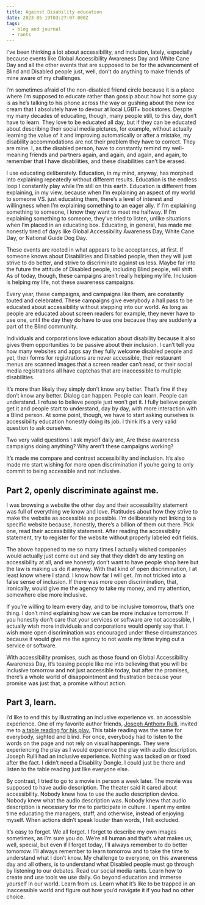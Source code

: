 ```yaml
---
title: Against Disability education
date: 2023-05-19T03:27:07.000Z
tags:
  - blog and journal
  - rants
---
```


I’ve been thinking a lot about accessibility, and inclusion, lately, especially because events like Global Accessibility Awareness Day and White Cane Day and all the other events that are supposed to be for the advancement of Blind and Disabled people just, well, don’t do anything to make friends of mine aware of my challenges.

I’m sometimes afraid of the non-disabled friend circle because it is a place where I’m supposed to educate rather than gossip about how hot some guy is as he’s talking to his phone across the way or gushing about the new ice cream that I absolutely have to devour at local LGBT+ bookstores. Despite my many decades of educating, though, many people still, to this day, don’t have to learn. They love to be educated all day, but if they can be educated about describing their social media pictures, for example, without actually learning the value of it and improving automatically or after a mistake, my disability accommodations are not their problem they have to correct. They are mine. I, as the disabled person, have to constantly remind my well-meaning friends and partners again, and again, and again, and again, to remember that I have disabilities, and these disabilities can’t be erased.

I use educating deliberately. Education, in my mind, anyway, has morphed into explaining repeatedly without different results. Education is the endless loop I constantly play while I’m still on this earth. Education is different from explaining, in my view, because when I’m explaining an aspect of my world to someone VS. just educating them, there’s a level of interest and willingness when I’m explaining something to an eager ally. If I’m explaining something to someone, I know they want to meet me halfway. If I’m explaining something to someone, they’ve tried to listen, unlike situations when I’m placed in an educating box. Educating, in general, has made me honestly tired of days like Global Accessibility Awareness Day, White Cane Day, or National Guide Dog Day.

These events are rooted in what appears to be acceptances, at first. If someone knows about Disabilities and Disabled people, then they will just strive to do better, and strive to discriminate against us less. Maybe far into the future the attitude of Disabled people, including Blind people, will shift. As of today, though, these campaigns aren’t really helping my life. Inclusion is helping my life, not these awareness campaigns.

Every year, these campaigns, and campaigns like them, are constantly touted and celebrated. These campaigns give everybody a hall pass to be educated about accessibility without stepping into our world. As long as people are educated about screen readers for example, they never have to use one, until the day they do have to use one because they are suddenly a part of the Blind community.

Individuals and corporations love education about disability because it also gives them opportunities to be passive about their inclusion. I can’t tell you how many websites and apps say they fully welcome disabled people and yet, their forms for registrations are never accessible, their restaurant menus are scanned images that a screen reader can’t read, or their social media registrations all have captchas that are inaccessible to multiple disabilities.

It’s more than likely they simply don’t know any better. That’s fine if they don’t know any better. Dialog can happen. People can learn. People can understand. I refuse to believe people just won’t get it. I fully believe people get it and people start to understand, day by day, with more interaction with a Blind person. At some point, though, we have to start asking ourselves is accessibility education honestly doing its job. I think it’s a very valid question to ask ourselves.

Two very valid questions I ask myself daily are, Are these awareness campaigns doing anything? Why aren’t these campaigns working?

It’s made me compare and contrast accessibility and inclusion. It’s also made me start wishing for more open discrimination if you’re going to only commit to being accessible and not inclusive.

## Part 2, openly discriminate against me.

I was browsing a website the other day and their accessibility statement was full of everything we know and love. Platitudes about how they strive to make the website as accessible as possible. I’m deliberately not linking to a specific website because, honestly, there’s a billion of them out there. Pick one, read their accessibility statement. After reading the accessibility statement, try to register for the website without properly labeled edit fields.

The above happened to me so many times I actually wished companies would actually just come out and say that they didn’t do any testing on accessibility at all, and we honestly don’t want to have people shop here but the law is making us do it anyway. With that kind of open discrimination, I at least know where I stand. I know how far I will get. I’m not tricked into a false sense of inclusion. If there was more open discrimination, that, ironically, would give me the agency to take my money, and my attention, somewhere else more inclusive.

If you’re willing to learn every day, and to be inclusive tomorrow, that’s one thing. I don’t mind explaining how we can be more inclusive tomorrow. If you honestly don’t care that your services or software are not accessible, I actually wish more individuals and corporations would openly say that. I wish more open discrimination was encouraged under these circumstances because it would give me the agency to not waste my time trying out a service or software.

With accessibility promises, such as those found on Global Accessibility Awareness Day, it’s teasing people like me into believing that you will be inclusive tomorrow and not just accessible today, but after the promises, there’s a whole world of disappointment and frustration because your promise was just that, a promise without action.

## Part 3, learn.

I’d like to end this by illustrating an inclusive experience vs. an accessible experience. One of my favorite author friends, [Joseph Anthony Rulli,](https://www.rullirightsbooks.com/about) invited me to [a table reading for his play.](https://www.rullirightsbooks.com/tours) This table reading was the same for everybody, sighted and blind. For once, everybody had to listen to the words on the page and not rely on visual happenings. They were experiencing the play as I would experience the play with audio description. Joseph Rulli had an inclusive experience. Nothing was tacked on or fixed after the fact. I didn’t need a Disability Dongle. I could just be there and listen to the table reading just like everyone else.

By contrast, I tried to go to a movie in person a week later. The movie was supposed to have audio description. The theater said it cared about accessibility. Nobody knew how to use the audio description device. Nobody knew what the audio description was. Nobody knew that audio description is necessary for me to participate in culture. I spent my entire time educating the managers, staff, and otherwise, instead of enjoying myself. When actions didn’t speak louder than words, I felt excluded.

It’s easy to forget. We all forget. I forget to describe my own images sometimes, as I’m sure you do. We’re all human and that’s what makes us, well, special, but even if I forget today, I’ll always remember to do better tomorrow. I’ll always remember to learn tomorrow and to take the time to understand what I don’t know. My challenge to everyone, on this awareness day and all others, is to understand what Disabled people must go through by listening to our debates. Read our social media rants. Learn how to create and use tools we use daily. Go beyond education and immerse yourself in our world. Learn from us. Learn what it’s like to be trapped in an inaccessible world and figure out how you’d navigate it if you had no other choice.
